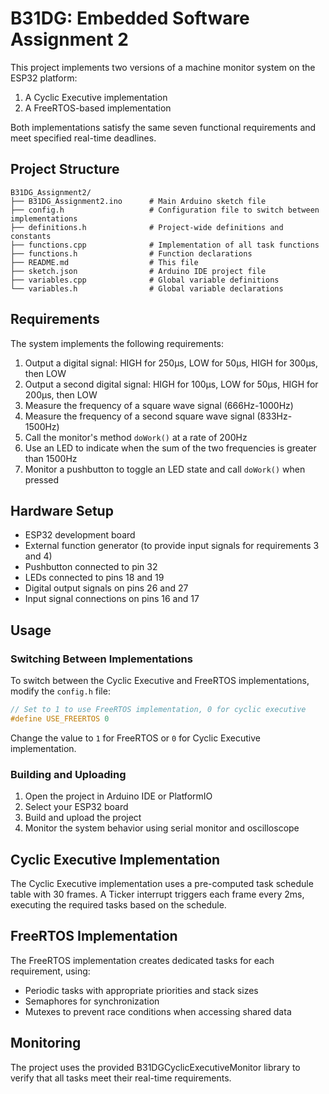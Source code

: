 # B31DG: Embedded Software Assignment 2

This project implements two versions of a machine monitor system on the ESP32 platform:
1. A Cyclic Executive implementation
2. A FreeRTOS-based implementation

Both implementations satisfy the same seven functional requirements and meet specified real-time deadlines.

## Project Structure

```
B31DG_Assignment2/
├── B31DG_Assignment2.ino      # Main Arduino sketch file
├── config.h                   # Configuration file to switch between implementations
├── definitions.h              # Project-wide definitions and constants
├── functions.cpp              # Implementation of all task functions
├── functions.h                # Function declarations
├── README.md                  # This file
├── sketch.json                # Arduino IDE project file
├── variables.cpp              # Global variable definitions
└── variables.h                # Global variable declarations
```

## Requirements

The system implements the following requirements:

1. Output a digital signal: HIGH for 250μs, LOW for 50μs, HIGH for 300μs, then LOW
2. Output a second digital signal: HIGH for 100μs, LOW for 50μs, HIGH for 200μs, then LOW
3. Measure the frequency of a square wave signal (666Hz-1000Hz)
4. Measure the frequency of a second square wave signal (833Hz-1500Hz)
5. Call the monitor's method `doWork()` at a rate of 200Hz
6. Use an LED to indicate when the sum of the two frequencies is greater than 1500Hz
7. Monitor a pushbutton to toggle an LED state and call `doWork()` when pressed

## Hardware Setup

- ESP32 development board
- External function generator (to provide input signals for requirements 3 and 4)
- Pushbutton connected to pin 32
- LEDs connected to pins 18 and 19
- Digital output signals on pins 26 and 27
- Input signal connections on pins 16 and 17

## Usage

### Switching Between Implementations

To switch between the Cyclic Executive and FreeRTOS implementations, modify the `config.h` file:

```cpp
// Set to 1 to use FreeRTOS implementation, 0 for cyclic executive
#define USE_FREERTOS 0
```

Change the value to `1` for FreeRTOS or `0` for Cyclic Executive implementation.

### Building and Uploading

1. Open the project in Arduino IDE or PlatformIO
2. Select your ESP32 board
3. Build and upload the project
4. Monitor the system behavior using serial monitor and oscilloscope

## Cyclic Executive Implementation

The Cyclic Executive implementation uses a pre-computed task schedule table with 30 frames. 
A Ticker interrupt triggers each frame every 2ms, executing the required tasks based on the schedule.

## FreeRTOS Implementation

The FreeRTOS implementation creates dedicated tasks for each requirement, using:
- Periodic tasks with appropriate priorities and stack sizes
- Semaphores for synchronization
- Mutexes to prevent race conditions when accessing shared data

## Monitoring
The project uses the provided B31DGCyclicExecutiveMonitor library to verify that all tasks meet their real-time requirements.
